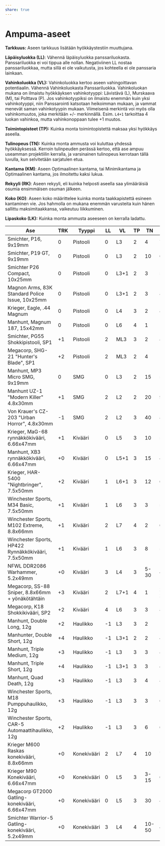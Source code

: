 ```yaml
---
share: true
---
```

# Ampuma-aseet

**Tarkkuus:** Aseen tarkkuus lisätään hyökkäystestiin muuttujana.

**Läpäisyluokka (LL)**: Vähennä läpäisyluokka panssariluokasta. Panssariluokka ei voi tippua alle nollan. Negativiinen LL nostaa panssariluokkaa, mutta sillä ei ole vaikutusta, jos kohteella ei ole panssaria lainkaan.

**Vahinkoluokka (VL):** Vahinkoluokka kertoo aseen vahingoittavan potentiaalin. Vähennä Vahinkoluokasta Panssariluokka.  Vahinkoluokan mukana on ilmaistu hyökkäyksen vahinkotyyppi: Lävistävä (L), Murskaava (M), tai Polttava (P). Jos vahinkotyypiksi on ilmaistu enemmän kuin yksi vahinkotyyppi, niin Panssarointi katsotaan heikoimman mukaan, ja vammat menevät saman vahinkotyypin mukaan. Viimeisenä merkintä voi myös olla vahinkomuutos, joka merkitään +/- merkinnällä. Esim. `L4+1` tarkoittaa 4 luokan vahinkoa, mutta vahinkonoppaan tulee +1 muutos.

**Toimintopisteet (TP):** Kuinka monta toimintopistettä maksaa yksi hyökkäys aseella.

**Tulinopeus (TN):** Kuinka monta ammusta voi kuluttaa yhdessä hyökkäyksessä. Kerroin tulinpeuden perässä kertoo, että ase ampuu useamman projektiilin kerralla, ja varsinainen tulinopeus kerrotaan tällä luvulla, kun selvitetään sarjatulen etua.

**Kantama (KM)**: Aseen Optimaalinen kantama, tai Minimikantama ja Optimaalinen kantama, jos ilmoitettu kaksi lukua.

**Rekyyli (RK)**: Aseen rekyyli, eli kuinka helposti aseella saa ylimääräisiä osumia ensimmäisen osuman jälkeen.

**Koko (KO)**: Aseen koko määrittelee kuinka monta taakkapistettä esineen kantaminen vie. Jos hahmolla on mukana enemmän varusteita kuin hänen sallittu maksimitaakkansa, vaikeutuu liikkuminen. 

**Lipaskoko (LK):** Kuinka monta ammusta aseeseen on kerralla ladattu.

| Ase                                                | TRK  | Tyyppi      | LL   | VL   | TP   | TN    | KM     | RK   | KO   | LK   | Hinta |
| -------------------------------------------------- | ---- | ----------- | ---- | ---- | ---- | ----- | ------ | ---- | ---- | ---- | ----- |
| Smichter, P16, 9x19mm                              | 0    | Pistooli    | 0    | L3   | 2    | 4     | 7      | 1    | 1    | 15   | 250   |
| Smichter, P19 GT, 9x19mm                           | 0    | Pistooli    | 0    | L3   | 2    | 10    | 6      | 1    | 1    | 20   | 350   |
| Smichter P26 Compact, 10x25mm                      | 0    | Pistooli    | 0    | L3+1 | 2    | 3     | 5      | 2    | 1    | 8    | 450   |
| Magnon Arms, 83K Standard Police Issue, 10x25mm    | 0    | Pistooli    | 0    | L3+1 | 2    | 3     | 8      | 2    | 1    | 12   | 650   |
| Krieger, Eagle, .44 Magnum                         | 0    | Pistooli    | 0    | L4   | 3    | 2     | 8      | 2    | 1    | 7    | 400   |
| Manhunt, Magnum 187, 15x42mm                       | 0    | Pistooli    | 0    | L6   | 4    | 1     | 10     | 4    | 1    | 6    | 1700  |
| Smichter, PG55 Shokkipistooli, SP1                 | +1   | Pistooli    | 2    | ML3  | 3    | 2     | 8      | 1    | 1    | 7    | 1200  |
| Megacorp, SHG-21 "Hunter's Blade", SP1             | +2   | Pistooli    | 2    | ML3  | 2    | 4     | 12     | 1    | 1    | 12   | 3400  |
| Manhunt, MP3 Micro SMG, 9x19mm                     | 0    | SMG         | 0    | L3   | 2    | 15    | 5      | 1    | 2    | 30   | 700   |
| Manhunt UZ-1 "Modern Killer" 4.8x30mm              | +1   | SMG         | 2    | L2   | 2    | 20    | 9      | 1    | 2    | 40   | 2400  |
| Von Krauer's CZ-203 "Urban Horror", 4.8x30mm       | -1   | SMG         | 2    | L2   | 3    | 40    | 8      | 1    | 3    | 120  | 6660  |
| Krieger, MaG-68 rynnäkkökivääri, 6.66x47mm         | +1   | Kivääri     | 0    | L5   | 3    | 10    | 50     | 3    | 4    | 20   | 1500  |
| Manhunt, XB3 rynnäkkökivääri, 6.66x47mm            | +0   | Kivääri     | 0    | L5+1 | 3    | 15    | 40     | 3    | 5    | 60   | 2250  |
| Krieger, HAR-5400 "Nightbringer", 7.5x50mm         | +2   | Kivääri     | 1    | L6+1 | 3    | 12    | 60     | 4    | 5    | 30   | 4850  |
| Winchester Sports, M34 Basic, 7.5x50mm             | +1   | Kivääri     | 1    | L6   | 3    | 3     | 50     | 4    | 4    | 15   | 1400  |
| Winchester Sports, M102 Extreme, 8.8x66mm          | +1   | Kivääri     | 2    | L7   | 4    | 2     | 60     | 5    | 5    | 10   | 2600  |
| Winchester Sports, HP422 Rynnäkkökivääri, 7.5x50mm | +1   | Kivääri     | 1    | L6   | 3    | 8     | 50     | 3    | 4    | 24   | 2800  |
| NFWL DDR2086 Warhammer, 5.2x49mm                   | +0   | Kivääri     | 3    | L4   | 3    | 5-30  | 45     | 1    | 5    | 120  | 9000  |
| Megacorp, SS-88 Sniper, 8.8x66mm + yönäkötähtäin   | +3   | Kivääri     | 2    | L7+1 | 4    | 1     | 20-200 | 5    | 6    | 6    | 4200  |
| Megacorp, K18 Shokkikivääri, SP2                   | +2   | Kivääri     | 4    | L6   | 3    | 3     | 80     | 2    | 4    | 10   | 7600  |
| Manhunt, Double Long, 12g                          | +2   | Haulikko    | -1   | L3   | 3    | 2     | 15     | 1    | 4    | 2    | 600   |
| Manhunter, Double Short, 12g                       | +4   | Haulikko    | -1   | L3+1 | 2    | 2     | 4      | 1    | 1    | 2    | 500   |
| Manhunt, Triple Medium, 12g                        | +3   | Haulikko    | -1   | L3   | 3    | 3     | 8      | 1    | 3    | 3    | 900   |
| Manhunt, Triple Short, 12g                         | +4   | Haulikko    | -1   | L3+1 | 3    | 3     | 4      | 1    | 1    | 3    | 800   |
| Manhunt, Quad Death, 12g                           | +3   | Haulikko    | -1   | L3   | 3    | 4     | 8      | 1    | 5    | 4    | 2400  |
| Winchester Sports, M18 Pumppuhaulikko, 12g         | +3   | Haulikko    | -1   | L3   | 3    | 3     | 6      | 3    | 4    | 8    | 800   |
| Winchester Sports, CAR-5 Automaattihaulikko, 12g   | +2   | Haulikko    | -1   | L3   | 3    | 6     | 6      | 2    | 5    | 12   | 1800  |
| Krieger M600 Raskas konekivääri, 8.8x66mm          | +0   | Konekivääri | 2    | L7   | 4    | 10    | 75     | 4    | 6    | 40   | 12500 |
| Krieger M90 Konekivääri, 6.66x47mm                 | +0   | Konekivääri | 0    | L5   | 3    | 3-15  | 60     | 3    | 5    | 90   | 4800  |
| Megacorp GT2000 Gatling-konekivääri, 6.66x47mm     | +0   | Konekivääri | 0    | L5   | 3    | 30    | 40     | 4    | 6    | 120  | 6000  |
| Smichter Warrior-5 Gatling-konekivääri, 5.2x49mm   | +0   | Konekivääri | 3    | L4   | 4    | 10-50 | 40     | 2    | 6    | 300  | 12000 |